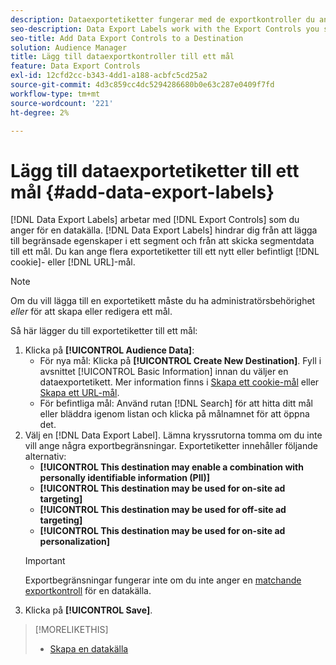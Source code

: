```yaml
---
description: Dataexportetiketter fungerar med de exportkontroller du anger för en datakälla. Dataexportetiketter förhindrar att du lägger till begränsade egenskaper i ett segment och skickar segmentdata till ett mål. Du kan ange flera exportetiketter till en ny eller befintlig cookie-fil eller URL-adress.
seo-description: Data Export Labels work with the Export Controls you set on a data source. Data Export Labels prevent you from adding restricted traits to a segment and from sending segment data to a destination. You can set multiple export labels to a new or existing cookie or URL destination.
seo-title: Add Data Export Controls to a Destination
solution: Audience Manager
title: Lägg till dataexportkontroller till ett mål
feature: Data Export Controls
exl-id: 12cfd2cc-b343-4dd1-a188-acbfc5cd25a2
source-git-commit: 4d3c859cc4dc5294286680b0e63c287e0409f7fd
workflow-type: tm+mt
source-wordcount: '221'
ht-degree: 2%

---
```


# Lägg till dataexportetiketter till ett mål {#add-data-export-labels}

[!DNL Data Export Labels] arbetar med [!DNL Export Controls] som du anger för en datakälla. [!DNL Data Export Labels] hindrar dig från att lägga till begränsade egenskaper i ett segment och från att skicka segmentdata till ett mål. Du kan ange flera exportetiketter till ett nytt eller befintligt [!DNL cookie]- eller [!DNL URL]-mål.

>[!NOTE]
>
>Om du vill lägga till en exportetikett måste du ha administratörsbehörighet *eller* för att skapa eller redigera ett mål.

<!-- t_export_labels.xml -->

Så här lägger du till exportetiketter till ett mål:

1. Klicka på **[!UICONTROL Audience Data]**:
   * För nya mål: Klicka på **[!UICONTROL Create New Destination]**. Fyll i avsnittet [!UICONTROL Basic Information] innan du väljer en dataexportetikett. Mer information finns i [Skapa ett cookie-mål](../../features/destinations/create-cookie-destination.md) eller [Skapa ett URL-mål](../../features/destinations/create-url-destination.md).
   * För befintliga mål: Använd rutan [!DNL Search] för att hitta ditt mål eller bläddra igenom listan och klicka på målnamnet för att öppna det.
1. Välj en [!DNL Data Export Label]. Lämna kryssrutorna tomma om du inte vill ange några exportbegränsningar. Exportetiketter innehåller följande alternativ:
   * **[!UICONTROL This destination may enable a combination with personally identifiable information (PII)]**
   * **[!UICONTROL This destination may be used for on-site ad targeting]**
   * **[!UICONTROL This destination may be used for off-site ad targeting]**
   * **[!UICONTROL This destination may be used for on-site ad personalization]**
   >[!IMPORTANT]
   >
   >Exportbegränsningar fungerar inte om du inte anger en [matchande exportkontroll](../../features/data-export-controls.md) för en datakälla.
1. Klicka på **[!UICONTROL Save]**.

>[!MORELIKETHIS]
>
>* [Skapa en datakälla](../../features/manage-datasources.md#create-data-source)
